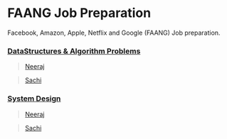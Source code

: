 # FAANG Job Preparation

Facebook, Amazon, Apple, Netflix and Google (FAANG) Job preparation.

### [DataStructures & Algorithm Problems](https://github.com/neerazz/FAANG/tree/master/Algorithms)
> [Neeraj](https://github.com/neerazz/FAANG/tree/master/Algorithms/Neeraj)

> [Sachi](https://github.com/neerazz/FAANG/tree/master/Algorithms/sachi)

### [System Design](https://github.com/neerazz/FAANG/tree/master/SystemDesign)
> [Neeraj](https://github.com/neerazz/FAANG/tree/master/SystemDesign/Neeraj)

> [Sachi](https://github.com/neerazz/FAANG/tree/master/SystemDesign/Sachi)
